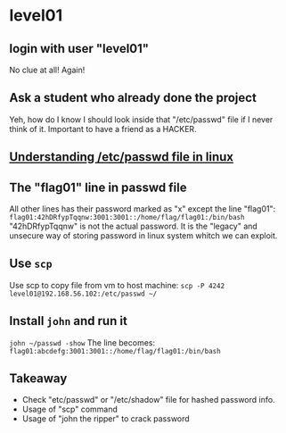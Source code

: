 # level01

## login with user "level01"
No clue at all! Again!

## Ask a student who already done the project
Yeh, how do I know I should look inside that "/etc/passwd" file if I never think of it.
Important to have a friend as a HACKER.

## [Understanding /etc/passwd file in linux](https://dev.to/kcdchennai/understanding-etcpasswd-file-in-linux-1k2d)

## The "flag01" line in passwd file
All other lines has their password marked as "x" except the line "flag01":
`flag01:42hDRfypTqqnw:3001:3001::/home/flag/flag01:/bin/bash`
"42hDRfypTqqnw" is not the actual password. It is the "legacy" and unsecure way of storing password in linux system whitch we can exploit.

## Use `scp`
Use scp to copy file from vm to host machine:
`scp -P 4242 level01@192.168.56.102:/etc/passwd ~/`

## Install `john` and run it
`john ~/passwd -show`
The line becomes:
`flag01:abcdefg:3001:3001::/home/flag/flag01:/bin/bash`

## Takeaway
- Check "etc/passwd" or "/etc/shadow" file for hashed password info.
- Usage of "scp" command
- Usage of "john the ripper"  to crack password
